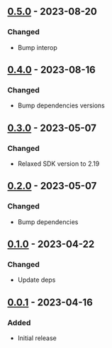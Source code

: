 ## [0.5.0] - 2023-08-20
### Changed
- Bump interop

## [0.4.0] - 2023-08-16
### Changed
- Bump dependencies versions

## [0.3.0] - 2023-05-07
### Changed
- Relaxed SDK version to 2.19

## [0.2.0] - 2023-05-07
### Changed
- Bump dependencies

## [0.1.0] - 2023-04-22
### Changed
- Update deps

## [0.0.1] - 2023-04-16
### Added
- Initial release

[0.5.0]: https://github.com/f3ath/dart-http-interop-io/compare/0.4.0...0.5.0
[0.4.0]: https://github.com/f3ath/dart-http-interop-io/compare/0.3.0...0.4.0
[0.3.0]: https://github.com/f3ath/dart-http-interop-io/compare/0.2.0...0.3.0
[0.2.0]: https://github.com/f3ath/dart-http-interop-io/compare/0.1.0...0.2.0
[0.1.0]: https://github.com/f3ath/dart-http-interop-io/compare/0.0.1...0.1.0
[0.0.1]: https://github.com/f3ath/dart-http-interop-io/releases/tag/0.0.1
